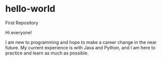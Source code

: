 # hello-world
First Repository

Hi everyone!

I am new to programming and hope to make a career change in the near future. My current experience is with Java and Python, and I am here to practice and learn as much as possible.
